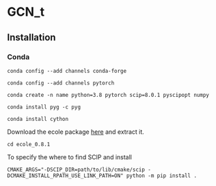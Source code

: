 # GCN_t
## Installation
### Conda
`conda config --add channels conda-forge`

`conda config --add channels pytorch`

`conda create -n name python=3.8 pytorch scip=8.0.1 pyscipopt numpy`

`conda install pyg -c pyg`

`conda install cython`

Download the ecole package [here](https://drive.google.com/file/d/1vXdfIeeoCctlHszhg7n1goBcEs052A0q/view?usp=drive_link) and extract it.

`cd ecole_0.8.1`

To specify the where to find SCIP and install

`CMAKE_ARGS="-DSCIP_DIR=path/to/lib/cmake/scip -DCMAKE_INSTALL_RPATH_USE_LINK_PATH=ON" python -m pip install .`
